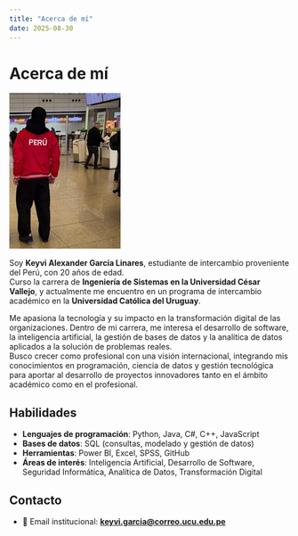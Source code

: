 ```yaml
---
title: "Acerca de mí"
date: 2025-08-30
---
```


# Acerca de mí

![Perfil](assets/profile3.jpg)



Soy **Keyvi Alexander García Linares**, estudiante de intercambio proveniente del Perú, con 20 años de edad.  
Curso la carrera de **Ingeniería de Sistemas en la Universidad César Vallejo**, y actualmente me encuentro en un programa de intercambio académico en la **Universidad Católica del Uruguay**.  

Me apasiona la tecnología y su impacto en la transformación digital de las organizaciones. Dentro de mi carrera, me interesa el desarrollo de software, la inteligencia artificial, la gestión de bases de datos y la analítica de datos aplicados a la solución de problemas reales.  
Busco crecer como profesional con una visión internacional, integrando mis conocimientos en programación, ciencia de datos y gestión tecnológica para aportar al desarrollo de proyectos innovadores tanto en el ámbito académico como en el profesional.  

## Habilidades

- **Lenguajes de programación**: Python, Java, C#, C++, JavaScript  
- **Bases de datos**: SQL (consultas, modelado y gestión de datos)  
- **Herramientas**: Power BI, Excel, SPSS, GitHub  
- **Áreas de interés**: Inteligencia Artificial, Desarrollo de Software, Seguridad Informática, Analítica de Datos, Transformación Digital  

## Contacto

- 📧 Email institucional: **keyvi.garcia@correo.ucu.edu.pe**
